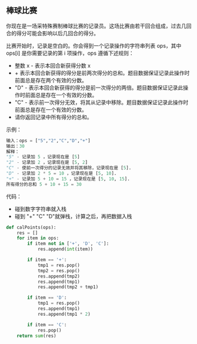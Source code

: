 ## 棒球比赛

你现在是一场采特殊赛制棒球比赛的记录员。这场比赛由若干回合组成，过去几回合的得分可能会影响以后几回合的得分。

比赛开始时，记录是空白的。你会得到一个记录操作的字符串列表 ops，其中 ops[i] 是你需要记录的第 i 项操作，ops 遵循下述规则：

* 整数 x - 表示本回合新获得分数 x
*  \+ 表示本回合新获得的得分是前两次得分的总和。题目数据保证记录此操作时前面总是存在两个有效的分数。
* "D" - 表示本回合新获得的得分是前一次得分的两倍。题目数据保证记录此操作时前面总是存在一个有效的分数。
* "C" - 表示前一次得分无效，将其从记录中移除。题目数据保证记录此操作时前面总是存在一个有效的分数。
* 请你返回记录中所有得分的总和。

示例：
```python
输入：ops = ["5","2","C","D","+"]
输出：30
解释：
"5" - 记录加 5 ，记录现在是 [5]
"2" - 记录加 2 ，记录现在是 [5, 2]
"C" - 使前一次得分的记录无效并将其移除，记录现在是 [5].
"D" - 记录加 2 * 5 = 10 ，记录现在是 [5, 10].
"+" - 记录加 5 + 10 = 15 ，记录现在是 [5, 10, 15].
所有得分的总和 5 + 10 + 15 = 30
```

代码：
* 碰到数字字符串就入栈
* 碰到 "+" "C" "D"就弹栈，计算之后，再把数据入栈

```python
def calPoints(ops):
    res = []
    for item in ops:
        if item not in ['+', 'D', 'C']:
            res.append(int(item))

        if item == '+':
            tmp1 = res.pop()
            tmp2 = res.pop()
            res.append(tmp2)
            res.append(tmp1)
            res.append(tmp2 + tmp1)

        if item == 'D':
            tmp1 = res.pop()
            res.append(tmp1)
            res.append(tmp1 * 2)

        if item == 'C':
            res.pop()
    return sum(res)
```
